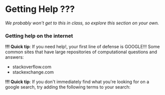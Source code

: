 # Getting Help ???

*We probably won't get to this in class, so explore this section on your own.* 

### Getting help on the internet 

**!!! Quick tip**: If you need help!, your first line of defense is GOOGLE!!! Some common sites that have large repositories of computational questions and answers:

- stackoverflow.com
- stackexchange.com

**!!! Quick tip**: If you don't immediately find what you're looking for on a google search, try adding the following terms to your search:
